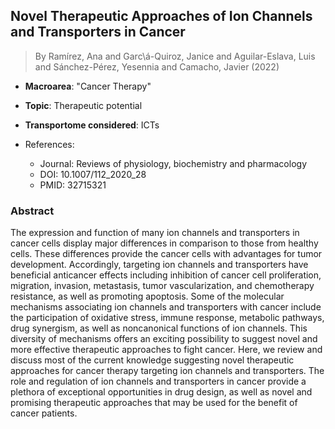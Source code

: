 ## Novel Therapeutic Approaches of Ion Channels and Transporters in Cancer

> By Ramírez, Ana and Garc\á-Quiroz, Janice and Aguilar-Eslava, Luis and Sánchez-Pérez, Yesennia and Camacho, Javier (2022)

- **Macroarea**: "Cancer Therapy"
- **Topic**: Therapeutic potential
- **Transportome considered**: ICTs

- References:
  - Journal: Reviews of physiology, biochemistry and pharmacology
  - DOI: 10.1007/112_2020_28
  - PMID: 32715321

### Abstract

The expression and function of many ion channels and transporters in cancer cells display major differences in comparison to those from healthy cells. These differences provide the cancer cells with advantages for tumor development. Accordingly, targeting ion channels and transporters have beneficial anticancer effects including inhibition of cancer cell proliferation, migration, invasion, metastasis, tumor vascularization, and chemotherapy resistance, as well as promoting apoptosis. Some of the molecular mechanisms associating ion channels and transporters with cancer include the participation of oxidative stress, immune response, metabolic pathways, drug synergism, as well as noncanonical functions of ion channels. This diversity of mechanisms offers an exciting possibility to suggest novel and more effective therapeutic approaches to fight cancer. Here, we review and discuss most of the current knowledge suggesting novel therapeutic approaches for cancer therapy targeting ion channels and transporters. The role and regulation of ion channels and transporters in cancer provide a plethora of exceptional opportunities in drug design, as well as novel and promising therapeutic approaches that may be used for the benefit of cancer patients.
